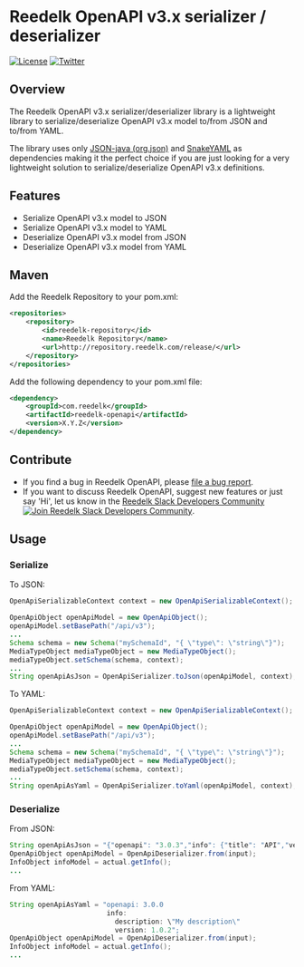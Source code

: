 # Reedelk OpenAPI v3.x serializer / deserializer

[![License](https://img.shields.io/badge/License-Apache%202.0-blue.svg)](https://github.com/reedelk/reedelk-runtime/blob/master/LICENSE)
[![Twitter](https://img.shields.io/twitter/follow/reedelk.svg?style=social&label=Follow)](https://twitter.com/intent/follow?screen_name=reedelk)

## Overview
The Reedelk OpenAPI v3.x serializer/deserializer library is a lightweight library to serialize/deserialize OpenAPI 
v3.x model to/from JSON and to/from YAML. 

The library uses only [JSON-java (org.json)](https://github.com/stleary/JSON-java) and 
[SnakeYAML](https://github.com/asomov/snakeyaml) as dependencies making it the perfect choice if you are just 
looking for a very lightweight solution to serialize/deserialize OpenAPI v3.x definitions. 
 
## Features

- Serialize OpenAPI v3.x model to JSON
- Serialize OpenAPI v3.x model to YAML
- Deserialize OpenAPI v3.x model from JSON
- Deserialize OpenAPI v3.x model from YAML

## Maven
Add the Reedelk Repository to your pom.xml:

```xml
<repositories>
    <repository>
        <id>reedelk-repository</id>
        <name>Reedelk Repository</name>
        <url>http://repository.reedelk.com/release/</url>
    </repository>
</repositories>
```

Add the following dependency to your pom.xml file:
```xml
<dependency>
    <groupId>com.reedelk</groupId>
    <artifactId>reedelk-openapi</artifactId>
    <version>X.Y.Z</version>
</dependency>
```

## Contribute
- If you find a bug in Reedelk OpenAPI, please [file a bug report](https://github.com/reedelk/reedelk-openapi/issues).
- If you want to discuss Reedelk OpenAPI, suggest new features or just say 'Hi', let us know in the [Reedelk Slack Developers Community](https://join.slack.com/t/reedelk/shared_invite/zt-fz3wx56f-XDylXpqXERooKeOtrhdZug) [![Join Reedelk Slack Developers Community](https://img.shields.io/badge/Slack-Join%20the%20chat%20room-blue)](https://join.slack.com/t/reedelk/shared_invite/zt-fz3wx56f-XDylXpqXERooKeOtrhdZug).

## Usage
### Serialize
To JSON:
```java
OpenApiSerializableContext context = new OpenApiSerializableContext();

OpenApiObject openApiModel = new OpenApiObject();
openApiModel.setBasePath("/api/v3");
...
Schema schema = new Schema("mySchemaId", "{ \"type\": \"string\"}");
MediaTypeObject mediaTypeObject = new MediaTypeObject();
mediaTypeObject.setSchema(schema, context);
...
String openApiAsJson = OpenApiSerializer.toJson(openApiModel, context);
```

To YAML:
```java
OpenApiSerializableContext context = new OpenApiSerializableContext();

OpenApiObject openApiModel = new OpenApiObject();
openApiModel.setBasePath("/api/v3");
...
Schema schema = new Schema("mySchemaId", "{ \"type\": \"string\"}");
MediaTypeObject mediaTypeObject = new MediaTypeObject();
mediaTypeObject.setSchema(schema, context);
...
String openApiAsYaml = OpenApiSerializer.toYaml(openApiModel, context);
```

### Deserialize
From JSON:
```java
String openApiAsJson = "{"openapi": "3.0.3","info": {"title": "API","version": "v1" }}";
OpenApiObject openApiModel = OpenApiDeserializer.from(input);
InfoObject infoModel = actual.getInfo();
...
```
From YAML:
```java
String openApiAsYaml = "openapi: 3.0.0
                        info:
                          description: \"My description\"
                          version: 1.0.2";
OpenApiObject openApiModel = OpenApiDeserializer.from(input);
InfoObject infoModel = actual.getInfo();
...
```
